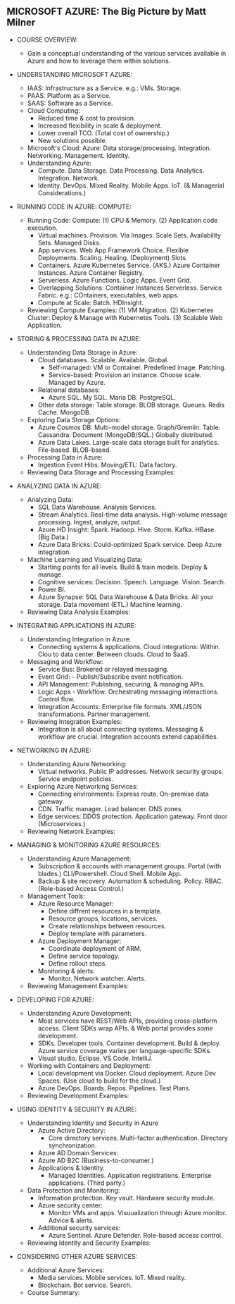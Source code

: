 ## MICROSOFT AZURE: The Big Picture by Matt Milner

- COURSE OVERVIEW:
  - Gain a conceptual understanding of the various services available in Azure and how to leverage them within solutions.

- UNDERSTANDING MICROSOFT AZURE:
    - IAAS: Infrastructure as a Service. e.g.: VMs. Storage.
    - PAAS: Platform as a Service.
    - SAAS: Software as a Service.
    - Cloud Computing:
        - Reduced time & cost to provision.
        - Increased flexibility in scale & deployment.
        - Lower overall TCO. (Total cost of ownership.)
        - New solutions possible.
    - Microsoft's Cloud: Azure: Data storage/processing. Integration. Networking. Management. Identity.
    - Understanding Azure: 
        - Compute. Data Storage. Data Processing. Data Analytics. Integration. Network. 
        - Identity. DevOps. Mixed Reality. Mobile Apps. IoT. (& Managerial Considerations.)

- RUNNING CODE IN AZURE: COMPUTE:
    - Running Code: Compute: (1) CPU & Memory. (2) Application code execution.
        - Virtual machines. Provision. Via Images. Scale Sets. Availability Sets. Managed Disks.
        - App services. Web App Framework Choice. Flexible Deployments. Scaling. Healing. (Deployment) Slots.
        - Containers. Azure Kubernetes Service. (AKS.) Azure Container Instances. Azure Container Registry.
        - Serverless. Azure Functions. Logic Apps. Event Grid.
        - Overlapping Solutions: Container Instances Serverless. Service Fabric. e.g.: COntainers, executables, web apps.
        - Compute at Scale: Batch. HDInsight.
    - Reviewing Compute Examples: (1) VM Migration. (2) Kubernetes Cluster: Deploy & Manage with Kubernetes Tools. (3) Scalable Web Application.

- STORING & PROCESSING DATA IN AZURE:
    - Understanding Data Storage in Azure:
        - Cloud databases. Scalable. Available. Global.
            - Self-managed: VM or Container. Predefined image. Patching.
            - Service-based: Provision an instance. Choose scale. Managed by Azure.
        - Relational databases:
            - Azure SQL. My SQL. Maria DB. PostgreSQL.
        - Other data storage: Table storage. BLOB storage. Queues. Redis Cache. MongoDB.
    - Exploring Data Storage Options:
        - Azure Cosmos DB: Multi-model storage. Graph/Gremlin. Table. Cassandra. Document (MongoDB/SQL.) Globally distributed.
        - Azure Data Lakes. Large-scale data storage built for analytics. File-based. BLOB-based.
    - Processing Data in Azure:
        - Ingestion Event Hibs. Moving/ETL: Data factory.
    - Reviewing Data Storage and Processing Examples:

- ANALYZING DATA IN AZURE:
    - Analyzing Data:
        - SQL Data Warehouse. Analysis Services.
        - Stream Analytics. Real-time data analysis. High-volume message processing. Ingest, analyze, output.
        - Azure HD Insight: Spark. Hadoop. Hive. Storm. Kafka. HBase. (Big Data.)
        - Azure Data Bricks: Could-optimized Spark service. Deep Azure integration.
    - Machine Learning and Visualizing Data:
        - Starting points for all levels. Build & train models. Deploy & manage.
        - Cognitive services: Decision. Speech. Language. Vision. Search.
        - Power BI. 
        - Azure Synapse: SQL Data Warehouse & Data Bricks. All your storage. Data movement (ETL.) Machine learning.
    - Reviewing Data Analysis Examples:

- INTEGRATING APPLICATIONS IN AZURE:
    - Understanding Integration in Azure:
        - Connecting systems & applications. Cloud integrations: Within. Clou to data center. Between clouds. Cloud to SaaS.
    - Messaging and Workflow:
        - Service Bus: Brokered or relayed messaging.
        - Event Grid: - Publish/Subscribe event notification.
        - API Management: Publishing, securing, & managing APIs.
        - Logic Apps - Workflow: Orchestrating messaging interactions. Control flow.
        - Integration Accounts: Enterprise file formats. XML/JSON transformations. Partner management.
    - Reviewing Integration Examples:
        - Integration is all about connecting systems. Messaging & workflow are crucial. Integration accounts extend capabilities.

- NETWORKING IN AZURE:
    - Understanding Azure Networking:
        - Virtual networks. Public IP addresses. Network security groups. Service endpoint policies.
    - Exploring Azure Networking Services:
        - Connecting environments: Express route. On-premise data gateway.
        - CDN. Traffic manager. Load balancer. DNS zones.
        - Edge services: DDOS protection. Application gateway. Front door (Microservices.)
    - Reviewing Network Examples:

- MANAGING & MONITORING AZURE RESOURCES:
    - Understanding Azure Management:
        - Subscription & accounts with management groups. Portal (with blades.) CLI/Powershell. Cloud Shell. Mobile App.
        - Backup & site recovery. Automation & scheduling. Policy. RBAC. (Role-based Access Control.)
    - Management Tools:
        - Azure Resource Manager: 
            - Define diffrent resources in a template.
            - Resource groups, locations, services.
            - Create relationships between resources.
            - Deploy template with parameters.
        - Azure Deployment Manager:
            - Coordinate deployment of ARM.
            - Define service topology.
            - Define rollout steps.
        - Monitoring & alerts:
            - Monitor. Network watcher. Alerts.
    - Reviewing Management Examples:

- DEVELOPING FOR AZURE:
    - Understanding Azure Development:
        - Most services have REST/Web APIs, providing cross-platform access. Client SDKs wrap APIs. & Web portal provides *some* development.
        - SDKs. Developer tools. Container development. Build & deploy. Azure service coverage varies per language-specific SDKs.
        - Visual studio. Eclipse. VS Code. IntelliJ.
    - Working with Containers and Deployment:
        - Local development via Docker. Cloud deployment. Azure Dev Spaces. (Use cloud to build for the cloud.)
        - Azure DevOps. Boards. Repos. Pipelines. Test Plans.
    - Reviewing Development Examples:

- USING IDENTITY & SECURITY IN AZURE:
    - Understanding Identity and Security in Azure
        - Azure Active Directory:
            - Core directory services. Multi-factor authentication. Directory synchronization.
        - Azure AD Domain Services:
        - Azure AD B2C (Business-to-consumer.)
        - Applications & Identity. 
            - Managed Identities. Application registrations. Enterprise applications. (Third party.)
    - Data Protection and Monitoring:
        - Information protection. Key vault. Hardware security module. 
        - Azure security center:
            - Monitor VMs and apps. Visuualization through Azure monitor. Advice & alerts.
        - Additional security services:
            - Azure Sentinel. Azure Defender. Role-based access control.
    - Reviewing Identity and Security Examples:

- CONSIDERING OTHER AZURE SERVICES:
    - Additional Azure Services:
        - Media services. Mobile services. IoT. Mixed reality.
        - Blockchain. Bot service. Search.
    - Course Summary: